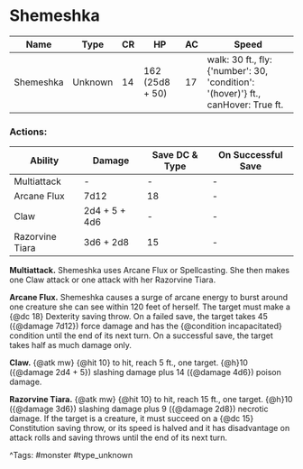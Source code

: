 # Shemeshka

| Name | Type | CR | HP | AC | Speed |
|------|------|----|----|----|-------|
| Shemeshka | Unknown | 14 | 162 (25d8 + 50) | 17 | walk: 30 ft., fly: {'number': 30, 'condition': '(hover)'} ft., canHover: True ft. |

### Actions:

| Ability | Damage | Save DC & Type | On Successful Save |
|---------|--------|----------------|--------------------|
| Multiattack | - | - | - |
| Arcane Flux | 7d12 | 18 | - |
| Claw | 2d4 + 5 + 4d6 | - | - |
| Razorvine Tiara | 3d6 + 2d8 | 15 | - |


**Multiattack.** Shemeshka uses Arcane Flux or Spellcasting. She then makes one Claw attack or one attack with her Razorvine Tiara.

**Arcane Flux.** Shemeshka causes a surge of arcane energy to burst around one creature she can see within 120 feet of herself. The target must make a {@dc 18} Dexterity saving throw. On a failed save, the target takes 45 ({@damage 7d12}) force damage and has the {@condition incapacitated} condition until the end of its next turn. On a successful save, the target takes half as much damage only.

**Claw.** {@atk mw} {@hit 10} to hit, reach 5 ft., one target. {@h}10 ({@damage 2d4 + 5}) slashing damage plus 14 ({@damage 4d6}) poison damage.

**Razorvine Tiara.** {@atk mw} {@hit 10} to hit, reach 15 ft., one target. {@h}10 ({@damage 3d6}) slashing damage plus 9 ({@damage 2d8}) necrotic damage. If the target is a creature, it must succeed on a {@dc 15} Constitution saving throw, or its speed is halved and it has disadvantage on attack rolls and saving throws until the end of its next turn.

^Tags: #monster #type_unknown